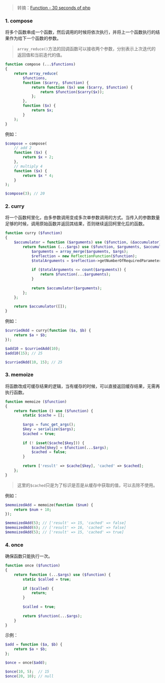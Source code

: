 > 转摘：[Function - 30 seconds of php](https://php.30secondsofcode.org/tag/function)

### 1. compose

将多个函数串成一个函数，然后调用的时候将依次执行，并将上一个函数执行的结果作为给下一个函数的参数。

> `array_reduce()`方法的回调函数可以接收两个参数，分别表示上次迭代的返回值和当前迭代的值。

```php
function compose (...$functions)
{
    return array_reduce(
        $functions,
        function ($carry, $function) {
            return function ($x) use ($carry, $function) {
                return $function($carry($x));
            };
        },
        function ($x) {
            return $x;
        }
    );
}
```

例如：

```php
$compose = compose(
    // add 2
    function ($x) {
        return $x + 2;
    },
    // multiply 4
    function ($x) {
        return $x * 4;
    }
);

$compose(3); // 20
```

### 2. curry

将一个函数柯里化，由多参数调用变成多次单参数调用的方式。当传入的参数数量足够的时候，调用原始函数并返回其结果，否则继续返回柯里化后的函数。

```php
function curry ($function)
{
    $accumulator = function ($arguments) use ($function, &$accumulator) {
        return function (...$args) use ($function, $arguments, $accumulator) {
            $arguments = array_merge($arguments, $args);
            $reflection = new ReflectionFunction($function);
            $totalArguments = $reflection->getNumberOfRequiredParameters();
            
            if ($totalArguments <= count($arguments)) {
                return $function(...$arguments);
            }
            
            return $accumulator($arguments);
        };
    };
    
    return $accumulator([]);
}
```

例如：

```php
$curriedAdd = curry(function ($a, $b) {
    return $a + $b;
});

$add10 = $curriedAdd(10);
$add10(15); // 25

$curriedAdd(10, 15); // 25
```

### 3. memoize

将函数改成可缓存结果的逻辑，当有缓存的时候，可以直接返回缓存结果，无需再执行函数。

```php
function memoize ($function)
{
    return function () use ($function) {
        static $cache = [];
        
        $args = func_get_args();
        $key = serialize($args);
        $cached = true;
        
        if (! isset($cache[$key])) {
            $cache[$key] = $function(...$args);
            $cached = false;
        }
        
        return ['result' => $cache[$key], 'cached' => $cached];
    };
}
```

> 这里的`$cached`只是为了标识是否是从缓存中获取的值，可以去除不使用。

例如：

```php
$memoizedAdd = memoize(function ($num) {
    return $num + 10;
});

$memoizedAdd(5); // ['result' => 15, 'cached' => false]
$memoizedAdd(6); // ['result' => 16, 'cached' => false]
$memoizedAdd(5); // ['result' => 15, 'cached' => true]
```

### 4. once

确保函数只能执行一次。

```php
function once ($function)
{
    return function (...$args) use ($function) {
        static $called = true;
        
        if ($called) {
            return;
        }
        
        $called = true;
        
        return $function(...$args);
    }
}
```

示例：

```php
$add = function ($a, $b) {
    return $a + $b;
};

$once = once($add);

$once(10, 5);  // 15
$once(20, 10); // null
```


